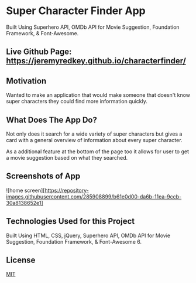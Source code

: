 # Super Character Finder App
Built Using Superhero API, OMDb API for Movie Suggestion, Foundation Framework, &amp; Font-Awesome.

## Live Github Page: https://jeremyredkey.github.io/characterfinder/ 

## Motivation

Wanted to make an application that would make someone that doesn't know super characters they could find more information quickly.

## What Does The App Do?

Not only does it search for a wide variety of super characters but gives a card with a general overview of information about every super character. 

As a additional feature at the bottom of the page too it allows for user to get a movie suggestion based on what they searched.

## Screenshots of App
![home screen][https://repository-images.githubusercontent.com/285908899/b61e0d00-da6b-11ea-9ccb-30a8138652e1]

## Technologies Used for this Project
Built Using HTML, CSS, jQuery, Superhero API, OMDb API for Movie Suggestion, Foundation Framework, &amp; Font-Awesome 6.

## License
[MIT](https://choosealicense.com/licenses/mit/)
